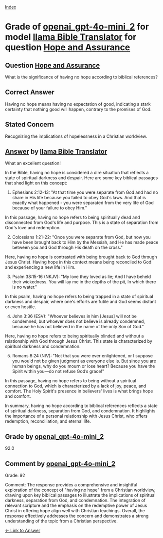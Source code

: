 
[Index](../../../../index.md)
# Grade of [openai_gpt-4o-mini_2](../../../grading_models/openai_gpt-4o-mini_2.md) for model [llama Bible Translator](../../../answering_models/llama_Bible_Translator.md) for question [Hope and Assurance](../../../questions/Hope_and_Assurance.md)

## Question [Hope and Assurance](../../../questions/Hope_and_Assurance.md)
What is the significance of having no hope according to biblical references?

## Correct Answer
Having no hope means having no expectation of good, indicating a stark certainty that nothing good will happen, contrary to the promises of God.

## Stated Concern
Recognizing the implications of hopelessness in a Christian worldview.

## [Answer](../Hope_and_Assurance.md) by [llama Bible Translator](../../../answering_models/llama_Bible_Translator.md)
What an excellent question!

In the Bible, having no hope is considered a dire situation that reflects a state of spiritual darkness and despair. Here are some key biblical passages that shed light on this concept:

1. Ephesians 2:12-13: "At that time you were separate from God and had no share in His life because you failed to obey God's laws. And that is exactly what happened - you were separated from the very life of God because of your failure to obey Him."

In this passage, having no hope refers to being spiritually dead and disconnected from God's life and purpose. This is a state of separation from God's love and redemption.

2. Colossians 1:21-22: "Once you were separate from God, but now you have been brought back to Him by the Messiah, and He has made peace between you and God through His death on the cross."

Here, having no hope is contrasted with being brought back to God through Jesus Christ. Having hope in this context means being reconciled to God and experiencing a new life in Him.

3. Psalm 38:15-16 (NKJV): "My love they loved as lie; And I have beheld their wickedness. You will lay me in the depths of the pit, In which there is no water."

In this psalm, having no hope refers to being trapped in a state of spiritual darkness and despair, where one's efforts are futile and God seems distant or even hostile.

4. John 3:36 (ESV): "Whoever believes in him [Jesus] will not be condemned, but whoever does not believe is already condemned, because he has not believed in the name of the only Son of God."

Here, having no hope refers to being spiritually blinded and without a relationship with God through Jesus Christ. This state is characterized by spiritual darkness and condemnation.

5. Romans 8:24 (NIV): "Not that you were ever enlightened, or I suppose you would not be given judgment as everyone else is. But since you are human beings, why do you mourn or lose heart? Because you have the Spirit within you—do not refuse God’s grace!"

In this passage, having no hope refers to being without a spiritual connection to God, which is characterized by a lack of joy, peace, and comfort. The Holy Spirit's presence in believers' lives is what brings hope and comfort.

In summary, having no hope according to biblical references reflects a state of spiritual darkness, separation from God, and condemnation. It highlights the importance of a personal relationship with Jesus Christ, who offers redemption, reconciliation, and eternal life.

## Grade by [openai_gpt-4o-mini_2](../../../grading_models/openai_gpt-4o-mini_2.md)
92.0

## Comment by [openai_gpt-4o-mini_2](../../../grading_models/openai_gpt-4o-mini_2.md)
Grade: 92

Comment: The response provides a comprehensive and insightful exploration of the concept of "having no hope" from a Christian worldview, drawing upon key biblical passages to illustrate the implications of spiritual darkness, separation from God, and condemnation. The integration of relevant scripture and the emphasis on the redemptive power of Jesus Christ in offering hope align well with Christian teachings. Overall, the response effectively addresses the concern and demonstrates a strong understanding of the topic from a Christian perspective.

[&lt;- Link to Answer](../Hope_and_Assurance.md)
